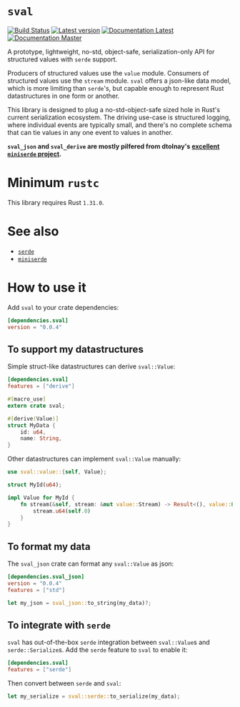 # `sval`

[![Build Status](https://travis-ci.com/sval-rs/sval.svg?branch=master)](https://travis-ci.com/sval-rs/sval)
[![Latest version](https://img.shields.io/crates/v/sval.svg)](https://crates.io/crates/sval)
[![Documentation Latest](https://docs.rs/sval/badge.svg)](https://docs.rs/sval)
[![Documentation Master](https://img.shields.io/badge/docs-master-lightgrey.svg)](https://sval-rs.github.io/sval/sval/index.html)

A prototype, lightweight, no-std, object-safe, serialization-only API for structured values with `serde` support.

Producers of structured values use the `value` module. Consumers of structured values use the `stream` module. `sval` offers a json-like data model, which is more limiting than `serde`'s, but capable enough to represent Rust datastructures in one form or another.

This library is designed to plug a no-std-object-safe sized hole in Rust's current serialization ecosystem. The driving use-case is structured logging, where individual events are typically small, and there's no complete schema that can tie values in any one event to values in another.

**`sval_json` and `sval_derive` are mostly pilfered from dtolnay's [excellent `miniserde` project](https://github.com/dtolnay/miniserde).**

# Minimum `rustc`

This library requires Rust `1.31.0`.

# See also

- [`serde`](https://docs.rs/serde)
- [`miniserde`](https://docs.rs/miniserde)

# How to use it

Add `sval` to your crate dependencies:

```toml
[dependencies.sval]
version = "0.0.4"
```

## To support my datastructures

Simple struct-like datastructures can derive `sval::Value`:

```toml
[dependencies.sval]
features = ["derive"]
```

```rust
#[macro_use]
extern crate sval;

#[derive(Value)]
struct MyData {
    id: u64,
    name: String,
}
```

Other datastructures can implement `sval::Value` manually:

```rust
use sval::value::{self, Value};

struct MyId(u64);

impl Value for MyId {
    fn stream(&self, stream: &mut value::Stream) -> Result<(), value::Error> {
        stream.u64(self.0)
    }
}
```

## To format my data

The `sval_json` crate can format any `sval::Value` as json:

```toml
[dependencies.sval_json]
version = "0.0.4"
features = ["std"]
```

```rust
let my_json = sval_json::to_string(my_data)?;
```

## To integrate with `serde`

`sval` has out-of-the-box `serde` integration between `sval::Value`s and `serde::Serialize`s. Add the `serde` feature to `sval` to enable it:

```toml
[dependencies.sval]
features = ["serde"]
```

Then convert between `serde` and `sval`:

```rust
let my_serialize = sval::serde::to_serialize(my_data);
```
